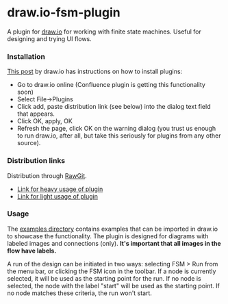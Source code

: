 # draw.io-fsm-plugin
A plugin for [draw.io](https://www.draw.io/) for working with finite state machines. Useful for designing and trying UI flows.

### Installation
[This post](https://plus.google.com/+DrawIo1/posts/CXEvmL16mjp) by draw.io has instructions on how to install plugins:

- Go to draw.io online (Confluence plugin is getting this functionality soon)
- Select File->Plugins
- Click add, paste distribution link (see below) into the dialog text field that appears.
- Click OK, apply, OK
- Refresh the page, click OK on the warning dialog (you trust us enough to run draw.io, after all, but take this seriously for plugins from any other source).

### Distribution links
Distribution through [RawGit](https://rawgit.com/).
- [Link for heavy usage of plugin](https://rawgit.com/mast4461/draw.io-fsm-plugin/master/dist/fsm-plugin.js)
- [Link for light usage of plugin](https://rawgit.com/mast4461/draw.io-fsm-plugin/master/dist/fsm-plugin.js)

### Usage
The [examples directory](https://github.com/mast4461/draw.io-fsm-plugin/tree/master/examples) contains examples that can be imported in draw.io to showcase the functionality. The plugin is designed for diagrams with labeled images and connections (only). **It's important that all images in the flow have labels.**

A run of the design can be initiated in two ways: selecting FSM > Run from the menu bar, or clicking the FSM icon in the toolbar. If a node is currently selected, it will be used as the starting point for the run. If no node is selected, the node with the label "start" will be used as the starting point. If no node matches these criteria, the run won't start.
